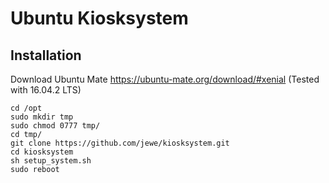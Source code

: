 # Ubuntu Kiosksystem

## Installation
Download Ubuntu Mate
https://ubuntu-mate.org/download/#xenial
(Tested with 16.04.2 LTS)


```
cd /opt
sudo mkdir tmp
sudo chmod 0777 tmp/
cd tmp/
git clone https://github.com/jewe/kiosksystem.git
cd kiosksystem
sh setup_system.sh
sudo reboot
```
